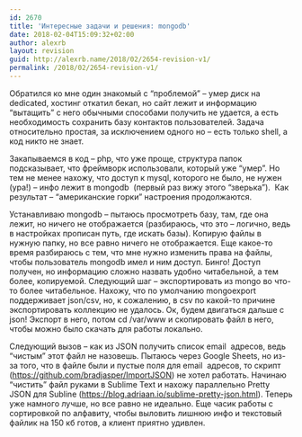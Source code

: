 ```yaml
---
id: 2670
title: 'Интересные задачи и решения: mongodb'
date: 2018-02-04T15:09:32+02:00
author: alexrb
layout: revision
guid: http://alexrb.name/2018/02/2654-revision-v1/
permalink: /2018/02/2654-revision-v1/
---
```

Обратился ко мне один знакомый с &#8220;проблемой&#8221; &#8211; умер диск на dedicated, хостинг откатил бекап, но сайт лежит и информацию &#8220;вытащить&#8221; с него обычными способами получить не удается, а есть необходимость сохранить базу контактов пользователей. Задача относительно простая, за исключением одного но &#8211; есть только shell, а код никто не знает.<!--more-->

Закапываемся в код &#8211; php, что уже проще, структура папок подсказывает, что фреймворк использовали, который уже &#8220;умер&#8221;. Но тем не менее нахожу, что доступ к mysql, которого не было, не нужен (ура!) &#8211; инфо лежит в mongodb  (первый раз вижу этого &#8220;зверька&#8221;).  Как результат &#8211; &#8220;американские горки&#8221; настроения продолжаются.

Устанавливаю mongodb &#8211; пытаюсь просмотреть базу, там, где она лежит, но ничего не отображается (разбираюсь, что это &#8211; логично, ведь в настройках прописан путь, где искать базы). Копирую файлы в нужную папку, но все равно ничего не отображается. Еще какое-то время разбираюсь с тем, что мне нужно изменить права на файлы, чтобы пользователь mongodb имел и ним доступ. Бинго! Доступ получен, но информацию сложно назвать удобно читабельной, а тем более, копируемой. Следующий шаг &#8211; экспортировать из mongo во что-то более читабельное. Нахожу, что по умолчанию mongoexport поддерживает json/csv, но, к сожалению, в csv по какой-то причине экспортировать коллекцию не удалось. Ок, будем двигаться дальше с json! Экспорт в него, потом cd /var/www и скопировать файл в него, чтобы можно было скачать для работы локально.

Следующий вызов &#8211; как из JSON получить список email  адресов, ведь &#8220;чистым&#8221; этот файл не назовешь. Пытаюсь через Google Sheets, но из-за того, что в файле были и пустые поля для email  адресов, то скрипт (<https://github.com/bradjasper/ImportJSON>) не хотел работать. Начинаю &#8220;чистить&#8221; файл руками в Sublime Text и нахожу параллельно Pretty JSON для Subline (<https://blog.adriaan.io/sublime-pretty-json.html>). Теперь уже намного лучше, но все равно не идеально. Еще часик работы с сортировкой по алфавиту, чтобы выловить лишнюю инфо и текстовый файлик на 150 кб готов, а клиент приятно удивлен.